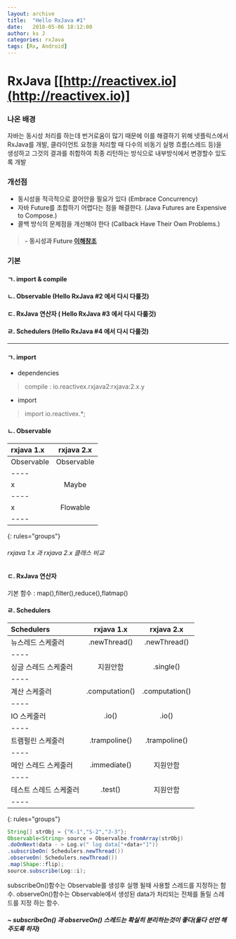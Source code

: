 ```yaml
---
layout: archive
title:  "Hello RxJava #1"
date:   2018-05-06 18:12:00
author: ks J
categories: rxJava
tags: [Rx, Android]
---
```

# RxJava [[http://reactivex.io](http://reactivex.io)]


### 나온 배경
자바는 동시성 처리를 하는데 번거로움이 많기 때문에 이를 해결하기 위해 넷플릭스에서 RxJava를 개발, 클라이언트 요청을 
처리할 때 다수의 비동기 실행 흐름(스레드 등)을 생성하고 그것의 결과를 취합하여 최종 리턴하는 방식으로 내부방식에서 변경할수 있도록 개발 

### 개선점
+ 동시성을 적극적으로 끌어안을 필요가 있다 (Embrace Concurrency)
+ 자바 Future를 조합하기 어렵다는 점을 해결한다. (Java Futures are Expensive to Compose.)
+ 콜백 방식의 문제점을 개선해야 한다 (Callback Have Their Own Problems.)

> #### - 동시성과 Future [이해참조](http://hamait.tistory.com/748)

### 기본 

#### ㄱ. import & compile 

#### ㄴ. Observable (Hello RxJava #2 에서 다시 다룰것) 

#### ㄷ. RxJava 연산자 ( Hello RxJava #3 에서 다시 다룰것) 

#### ㄹ. Schedulers (Hello RxJava #4 에서 다시 다룰것)
<hr/>

#### ㄱ. import
+ dependencies <br>
 > compile : io.reactivex.rxjava2:rxjava:2.x.y
+ import
 > import io.reactivex.*;

#### ㄴ. Observable

| rxjava 1.x | rxjava 2.x| 
|:--------|:-------:|
| Observable  | Observable  | 
|----
|  x  | Maybe  | 
|----
|  x  | Flowable  | 
|----
{: rules="groups"}

###### rxjava 1.x 과 rxjava 2.x 클래스 비교


#### ㄷ. RxJava 연산자 <br/>
 기본 함수 : map(),filter(),reduce(),flatmap()
 

#### ㄹ. Schedulers 

| Schedulers |rxjava 1.x | rxjava 2.x| 
|:--------|:-------:|:-------:|
| 뉴스레드 스케줄러  | .newThread()  |.newThread() |
|----
| 싱글 스레드 스케줄러  | 지원안함  | .single()|
|----
| 계산 스케줄러   | .computation()  |.computation()  |
|----
|  IO 스케줄러  | .io()  |.io() |
|----
|  트램펄린 스케줄러  | .trampoline()  | .trampoline()|
|----
|  메인 스레드 스케줄러  | .immediate()  | 지원안함 |
|----
|  테스트 스레드 스케줄러  | .test()  | 지원안함 |
|----
{: rules="groups"}

~~~ java
String[] strObj = {"K-1","S-2","J-3"};
Observable<String> source = Observalbe.fromArray(strObj)
.doOnNext(data - > Log.v(" log data["+data+"]"))
.subscribeOn( Schedulers.newThread())
.observeOn( Schedulers.newThread())
.map(Shape::flip);
source.subscribe(Log::i);

~~~
subscribeOn()함수는 Observable를 생성후 실행 될때 사용할 스레드를 지정하는 함수.
observeOn()함수는 Observable에서 생성된 data가 처리되는 전체를 돌릴 스레드를 지정 하는 함수.
##### ~ subscribeOn() 과 observeOn() 스레드는 확실히 분리하는것이 좋다(둘다 선언 해주도록 하자)